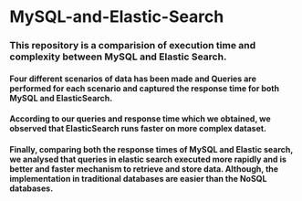 # MySQL-and-Elastic-Search
### This repository is a comparision of execution time and complexity between MySQL and Elastic Search.
#### Four different scenarios of data has been made and Queries are performed for each scenario and captured the response time for both MySQL and ElasticSearch.
#### According to our queries and response time which we obtained, we observed that ElasticSearch runs faster on more complex dataset.
#### Finally, comparing both the response times of MySQL and Elastic search, we analysed that queries in elastic search executed more rapidly and is better and faster mechanism to retrieve and store data. Although, the implementation in traditional databases are easier than the NoSQL databases.    
